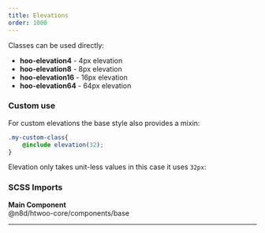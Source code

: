 ```yaml
---
title: Elevations
order: 1000
---
```


Classes can be used directly:

* **hoo-elevation4**  - 4px elevation
* **hoo-elevation8**  - 8px elevation
* **hoo-elevation16** - 16px elevation
* **hoo-elevation64** - 64px elevation

### Custom use

For custom elevations the base style also provides a mixin:

```scss
.my-custom-class{
    @include elevation(32);
}
```

Elevation only takes unit-less values in this case it uses `32px`:

### SCSS Imports

**Main Component**\
@n8d/htwoo-core/components/base

***